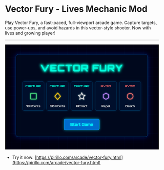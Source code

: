 # Vector Fury - Lives Mechanic Mod

Play Vector Fury, a fast-paced, full-viewport arcade game. Capture targets, use power-ups, and avoid hazards in this vector-style shooter. Now with lives and growing player!

---

![Screenshot](https://raw.githubusercontent.com/ChrisPirillo/vector-fury/main/assets/screenshot.png)

* Try it now: [https://pirillo.com/arcade/vector-fury.html](https://pirillo.com/arcade/vector-fury.html)